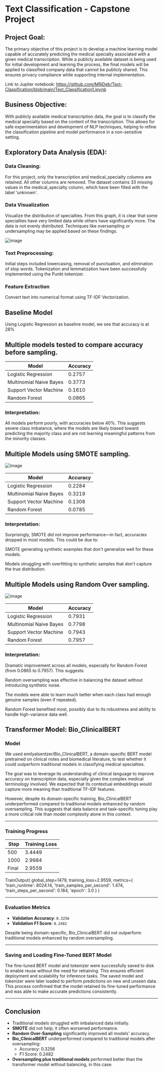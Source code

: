 # Text Classification - Capstone Project

## Project Goal:

The primary objective of this project is to develop a machine learning model capable of accurately predicting the medical specialty associated with a given medical transcription. While a publicly available dataset is being used for initial development and learning the process, the final models will be applied to classified company data that cannot be publicly shared. This ensures privacy compliance while supporting internal implementation. 

Link to Jupiter notebook: https://github.com/MRiDeb/Text-Classification/blob/main/Text_Classification1.ipynb

## Business Objective:

With publicly available medical transcription data, the goal is to classify the medical specialty based on the content of the transcription. This allows for safe experimentation and development of NLP techniques, helping to refine the classification pipeline and model performance in a non-sensitive setting.

## Exploratory Data Analysis (EDA):





### Data Cleaning:
For this project, only the transcription and medical_specialty columns are retained. All other columns are removed. The dataset contains 33 missing values in the medical_specialty column, which have been filled with the label 'unknown'.

### Data Visualization

Visualize the distribution of specialties. From this graph, it is clear that some specialties have very limited data while others have significantly more. The data is not evenly distributed. Techniques like oversampling or undersampling may be applied based on these findings.

![image](https://github.com/user-attachments/assets/a706adf0-48e3-4341-90cd-f37ef5814762)

### Text Preprocessing:
Initial steps included lowercasing, removal of punctuation, and elimination of stop words. Tokenization and lemmatization have been successfully implemented using the Punkt tokenizer.

### Feature Extraction
Convert text into numerical format using TF-IDF Vectorization.

## Baseline Model

Using Logistic Regression as baseline model, we see that accuracy is at 28%

## Multiple models tested to compare accuracy before sampling. 

| Model                     | Accuracy  |
|--------------------------|-----------|
| Logistic Regression       | 0.2757    |
| Multinomial Naive Bayes   | 0.3773    |
| Support Vector Machine    | 0.1610    |
| Random Forest             | 0.0865    |

### Interpretation:
All models perform poorly, with accuracies below 40%. This suggests severe class imbalance, where the models are likely biased toward predicting the majority class and are not learning meaningful patterns from the minority classes.

## Multiple Models using SMOTE sampling.

![image](https://github.com/user-attachments/assets/1e318900-7389-4abc-b4ad-231451a1d2bc)

| Model                     | Accuracy  |
|--------------------------|-----------|
| Logistic Regression       | 0.2284    |
| Multinomial Naive Bayes   | 0.3219    |
| Support Vector Machine    | 0.1308    |
| Random Forest             | 0.0785    |

### Interpretation:
Surprisingly, SMOTE did not improve performance—in fact, accuracies dropped in most models. This could be due to:

SMOTE generating synthetic examples that don't generalize well for these models.

Models struggling with overfitting to synthetic samples that don't capture the true distribution.

## Multiple Models using Random Over sampling.

![image](https://github.com/user-attachments/assets/de67783e-ace4-40f7-a15e-bb6994dc10fe)

| Model                     | Accuracy  |
|--------------------------|-----------|
| Logistic Regression       | 0.7931    |
| Multinomial Naive Bayes   | 0.7798    |
| Support Vector Machine    | 0.7943    |
| Random Forest             | 0.7957    |

### Interpretation:
Dramatic improvement across all models, especially for Random Forest (from 0.0865 to 0.7957). This suggests:

Random oversampling was effective in balancing the dataset without introducing synthetic noise.

The models were able to learn much better when each class had enough genuine samples (even if repeated).

Random Forest benefited most, possibly due to its robustness and ability to handle high-variance data well.

## Transformer Model: Bio_ClinicalBERT

### Model
We used emilyalsentzer/Bio_ClinicalBERT, a domain-specific BERT model pretrained on clinical notes and biomedical literature, to test whether it could outperform traditional models in classifying medical specialties.

The goal was to leverage its understanding of clinical language to improve accuracy on transcription data, especially given the complex medical terminology involved. We expected that its contextual embeddings would capture more meaning than traditional TF-IDF features.

However, despite its domain-specific training, Bio_ClinicalBERT underperformed compared to traditional models enhanced by random oversampling. This suggests that data balance and task-specific tuning play a more critical role than model complexity alone in this context.


---
### Training Progress

| Step     | Training Loss |
|----------|----------------|
| 500      | 3.4449         |
| 1000     | 2.9984         |
| Final    | 2.9559         |

TrainOutput(
global_step=1479,
training_loss=2.9559,
metrics={
'train_runtime': 8024.14,
'train_samples_per_second': 1.474,
'train_steps_per_second': 0.184,
'epoch': 3.0
}
)


---

### Evaluation Metrics

- **Validation Accuracy**: `0.3256`
- **Validation F1 Score**: `0.2482`

Despite being domain-specific, Bio_ClinicalBERT did not outperform traditional models enhanced by random oversampling.

---

### Saving and Loading Fine-Tuned BERT Model

The fine-tuned BERT model and tokenizer were successfully saved to disk to enable reuse without the need for retraining. This ensures efficient deployment and scalability for inference tasks. The saved model and tokenizer were later loaded to perform predictions on new and unseen data. This process confirmed that the model retained its fine-tuned performance and was able to make accurate predictions consistently.

---

## Conclusion

- Traditional models struggled with imbalanced data initially.
- **SMOTE** did not help; it often worsened performance.
- **Random Over-Sampling** significantly improved all models' accuracy.
- **Bio_ClinicalBERT** underperformed compared to traditional models after oversampling:
  - Accuracy: 0.3256
  - F1 Score: 0.2482
- **Oversampling plus traditional models** performed better than the transformer model without balancing, in this case.




